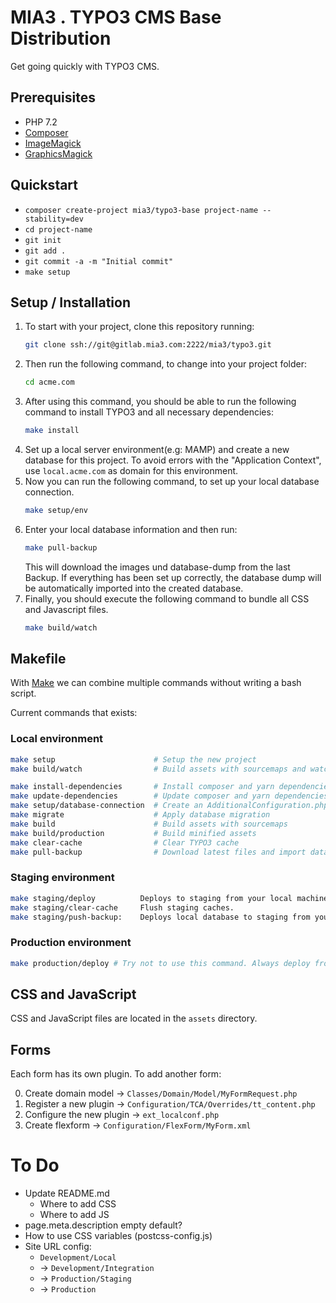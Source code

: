 # MIA3 . TYPO3 CMS Base Distribution

Get going quickly with TYPO3 CMS.


## Prerequisites

* PHP 7.2
* [Composer](https://getcomposer.org/download/)
* [ImageMagick](https://imagemagick.org/script/download.php)
* [GraphicsMagick](http://www.graphicsmagick.org/download.html)


## Quickstart

* `composer create-project mia3/typo3-base project-name --stability=dev`
* `cd project-name`
* `git init`
* `git add .`
* `git commit -a -m "Initial commit"`
* `make setup`


## Setup / Installation

1. To start with your project, clone this repository running:
    ```bash
    git clone ssh://git@gitlab.mia3.com:2222/mia3/typo3.git
    ```
2. Then run the following command, to change into your project folder:
    ```bash
    cd acme.com
    ```
3. After using this command, you should be able to run the following command to install TYPO3 and all necessary dependencies:
    ```bash
    make install
    ```
4. Set up a local server environment(e.g: MAMP) and create a new database for this project. To avoid errors with the "Application Context", use `local.acme.com` as domain for this environment.
5. Now you can run the following command, to set up your local database connection.
    ```bash
    make setup/env
    ```
6. Enter your local database information and then run:
    ```bash
    make pull-backup
    ```
    This will download the images und database-dump from the last Backup.
    If everything has been set up correctly, the database dump will be automatically imported into the created database.
7. Finally, you should execute the following command to bundle all CSS and Javascript files.
    ```bash
    make build/watch
    ```


## Makefile

With [Make](https://www.gnu.org/software/make/) we can combine multiple commands without writing a bash script.

Current commands that exists:

### Local environment

```bash
make setup                      # Setup the new project
make build/watch                # Build assets with sourcemaps and watch for changes

make install-dependencies       # Install composer and yarn dependencies
make update-dependencies        # Update composer and yarn dependencies
make setup/database-connection  # Create an AdditionalConfiguration.php
make migrate                    # Apply database migration
make build                      # Build assets with sourcemaps
make build/production           # Build minified assets
make clear-cache                # Clear TYPO3 cache
make pull-backup                # Download latest files and import database dump from operations.mia3.com
```


### Staging environment

```bash
make staging/deploy          Deploys to staging from your local machine. Updates database schema and flushes caches.
make staging/clear-cache     Flush staging caches.
make staging/push-backup:    Deploys local database to staging from your machine.
```


### Production environment

```bash
make production/deploy # Try not to use this command. Always deploy from GitLab to the production environment.
```


## CSS and JavaScript

CSS and JavaScript files are located in the `assets` directory.


## Forms

Each form has its own plugin. To add another form:

0. Create domain model -> `Classes/Domain/Model/MyFormRequest.php`
0. Register a new plugin -> `Configuration/TCA/Overrides/tt_content.php`
0. Configure the new plugin -> `ext_localconf.php`
0. Create flexform -> `Configuration/FlexForm/MyForm.xml`


# To Do

* Update README.md
  * Where to add CSS
  * Where to add JS
* page.meta.description empty default?
* How to use CSS variables (postcss-config.js)
* Site URL config:
  * `Development/Local`
  * -> `Development/Integration`
  * -> `Production/Staging`
  * -> `Production`
